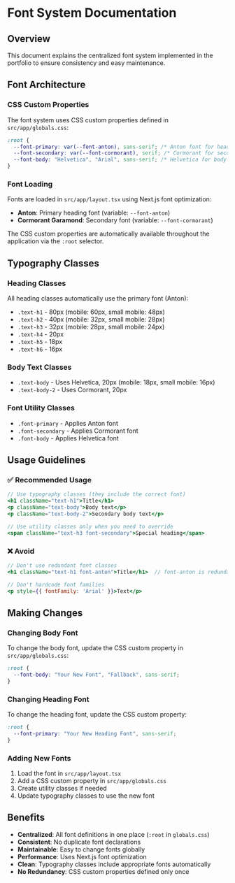 # Font System Documentation

## Overview

This document explains the centralized font system implemented in the portfolio to ensure consistency and easy maintenance.

## Font Architecture

### CSS Custom Properties

The font system uses CSS custom properties defined in `src/app/globals.css`:

```css
:root {
  --font-primary: var(--font-anton), sans-serif; /* Anton font for headings */
  --font-secondary: var(--font-cormorant), serif; /* Cormorant for secondary text */
  --font-body: "Helvetica", "Arial", sans-serif; /* Helvetica for body text */
}
```

### Font Loading

Fonts are loaded in `src/app/layout.tsx` using Next.js font optimization:

- **Anton**: Primary heading font (variable: `--font-anton`)
- **Cormorant Garamond**: Secondary font (variable: `--font-cormorant`)

The CSS custom properties are automatically available throughout the application via the `:root` selector.

## Typography Classes

### Heading Classes

All heading classes automatically use the primary font (Anton):

- `.text-h1` - 80px (mobile: 60px, small mobile: 48px)
- `.text-h2` - 40px (mobile: 32px, small mobile: 28px)
- `.text-h3` - 32px (mobile: 28px, small mobile: 24px)
- `.text-h4` - 20px
- `.text-h5` - 18px
- `.text-h6` - 16px

### Body Text Classes

- `.text-body` - Uses Helvetica, 20px (mobile: 18px, small mobile: 16px)
- `.text-body-2` - Uses Cormorant, 20px

### Font Utility Classes

- `.font-primary` - Applies Anton font
- `.font-secondary` - Applies Cormorant font
- `.font-body` - Applies Helvetica font

## Usage Guidelines

### ✅ Recommended Usage

```jsx
// Use typography classes (they include the correct font)
<h1 className="text-h1">Title</h1>
<p className="text-body">Body text</p>
<p className="text-body-2">Secondary body text</p>

// Use utility classes only when you need to override
<span className="text-h3 font-secondary">Special heading</span>
```

### ❌ Avoid

```jsx
// Don't use redundant font classes
<h1 className="text-h1 font-anton">Title</h1>  // font-anton is redundant

// Don't hardcode font families
<p style={{ fontFamily: 'Arial' }}>Text</p>
```

## Making Changes

### Changing Body Font

To change the body font, update the CSS custom property in `src/app/globals.css`:

```css
:root {
  --font-body: "Your New Font", "Fallback", sans-serif;
}
```

### Changing Heading Font

To change the heading font, update the CSS custom property:

```css
:root {
  --font-primary: "Your New Heading Font", sans-serif;
}
```

### Adding New Fonts

1. Load the font in `src/app/layout.tsx`
2. Add a CSS custom property in `src/app/globals.css`
3. Create utility classes if needed
4. Update typography classes to use the new font

## Benefits

- **Centralized**: All font definitions in one place (`:root` in `globals.css`)
- **Consistent**: No duplicate font declarations
- **Maintainable**: Easy to change fonts globally
- **Performance**: Uses Next.js font optimization
- **Clean**: Typography classes include appropriate fonts automatically
- **No Redundancy**: CSS custom properties defined only once
